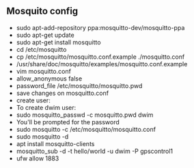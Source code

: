## Mosquito config ##

* sudo apt-add-repository ppa:mosquitto-dev/mosquitto-ppa
* sudo apt-get update
* sudo apt-get install mosquitto
* cd /etc/mosquitto
* cp /etc/mosquitto/mosquitto.conf.example ./mosquitto.conf
* /usr/share/doc/mosquitto/examples/mosquitto.conf.example
* vim mosquitto.conf
* allow_anonymous false
* password_file /etc/mosquitto/mosquitto.pwd
* save changes on mosquitto.conf
* create user:
* To create dwim user:
* sudo mosquitto_passwd -c mosquitto.pwd dwim 
* You'll be prompted for the password
* sudo mosquitto -c /etc/mosquitto/mosquitto.conf
* sudo mosquitto -d
* apt install mosquitto-clients
* mosquitto_sub -d -t hello/world -u dwim -P gpscontrol1
* ufw allow 1883

